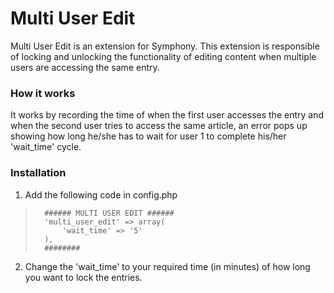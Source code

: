 # Multi User Edit

Multi User Edit is an extension for Symphony. This extension is responsible of locking and unlocking the functionality of editing content when multiple users are accessing the same entry.

### How it works

It works by recording the time of when the first user accesses the entry and when the second user tries to access the same article, an error pops up showing how long he/she has to wait for user 1 to complete his/her 'wait_time' cycle.

### Installation

1. Add the following code in config.php

>		###### MULTI USER EDIT ######
>		'multi_user_edit' => array(
>			'wait_time' => '5'
>		),
>		########

2. Change the 'wait_time' to your required time (in minutes) of how long you want to lock the entries.